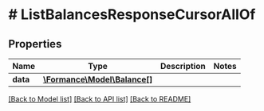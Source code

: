# # ListBalancesResponseCursorAllOf

## Properties

Name | Type | Description | Notes
------------ | ------------- | ------------- | -------------
**data** | [**\Formance\Model\Balance[]**](Balance.md) |  |

[[Back to Model list]](../../README.md#models) [[Back to API list]](../../README.md#endpoints) [[Back to README]](../../README.md)
